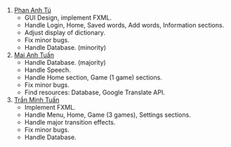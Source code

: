 1. [Phan Anh Tú](https://github.com/tuphan22028238)
   + GUI Design, implement FXML.
   + Handle Login, Home, Saved words, Add words, Information sections. 
   + Adjust display of dictionary.
   + Fix minor bugs.
   + Handle Database. (minority)
2. [Mai Anh Tuấn](https://github.com/anhtuan23004)
   + Handle Database. (majority)
   + Handle Speech.
   + Handle Home section, Game (1 game) sections.
   + Fix minor bugs.
   + Find resources: Database, Google Translate API.
3. [Trần Minh Tuấn](https://github.com/tranminhtuan1709)
   + Implement FXML.
   + Handle Menu, Home, Game (3 games), Settings sections.
   + Handle major transition effects.
   + Fix minor bugs.   
   + Handle Database.
